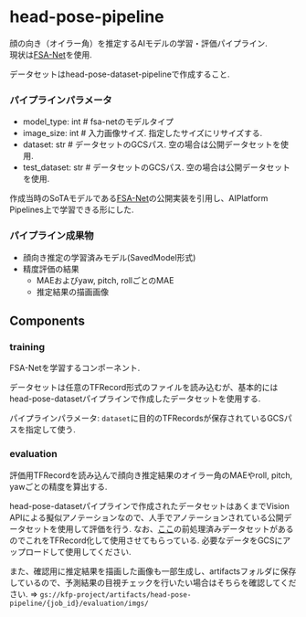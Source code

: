 # head-pose-pipeline

顔の向き（オイラー角）を推定するAIモデルの学習・評価パイプライン.  
現状は[FSA-Net](https://github.com/shamangary/FSA-Net)を使用.

データセットはhead-pose-dataset-pipelineで作成すること.

### パイプラインパラメータ

- model_type: int		# fsa-netのモデルタイプ
- image_size: int		# 入力画像サイズ. 指定したサイズにリサイズする.
- dataset: str			# データセットのGCSパス. 空の場合は公開データセットを使用.
- test_dataset: str		# データセットのGCSパス. 空の場合は公開データセットを使用.

作成当時のSoTAモデルである[FSA-Net](https://github.com/shamangary/FSA-Net)の公開実装を引用し、AIPlatform Pipelines上で学習できる形にした.

### パイプライン成果物
- 顔向き推定の学習済みモデル(SavedModel形式)
- 精度評価の結果
  - MAEおよびyaw, pitch, rollごとのMAE
  - 推定結果の描画画像

## Components

### training

FSA-Netを学習するコンポーネント.  

データセットは任意のTFRecord形式のファイルを読み込むが、基本的にはhead-pose-datasetパイプラインで作成したデータセットを使用する.

パイプラインパラメータ: `dataset`に目的のTFRecordsが保存されているGCSパスを指定して使う.

### evaluation

評価用TFRecordを読み込んで顔向き推定結果のオイラー角のMAEやroll, pitch, yawごとの精度を算出する.  

head-pose-datasetパイプラインで作成されたデータセットはあくまでVision APIによる擬似アノテーションなので、人手でアノテーションされている公開データセットを使用して評価を行う. なお、[ここ](https://github.com/shamangary/FSA-Net#codes)の前処理済みデータセットがあるのでこれをTFRecord化して使用させてもらっている. 必要なデータをGCSにアップロードして使用してください.

また、確認用に推定結果を描画した画像も一部生成し、artifactsフォルダに保存しているので、予測結果の目視チェックを行いたい場合はそちらを確認してください.
=>
```gs://kfp-project/artifacts/head-pose-pipeline/{job_id}/evaluation/imgs/```
